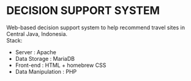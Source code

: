 # DECISION SUPPORT SYSTEM
Web-based decision support system to help recommend travel sites in Central Java, Indonesia.<br>
Stack:
<ul>
  <li>Server       : Apache</li>
  <li>Data Storage : MariaDB</li>
  <li>Front-end    : HTML + homebrew CSS</li>
  <li>Data Manipulation : PHP</li>
</ul>
